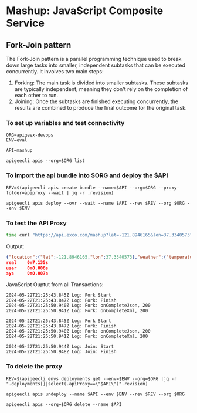 
# Mashup: JavaScript Composite Service

## Fork-Join pattern


The Fork-Join pattern is a parallel programming technique used to break down large tasks into smaller, independent subtasks that can be executed concurrently. It involves two main steps:

1. Forking: The main task is divided into smaller subtasks. These subtasks are typically independent, meaning they don't rely on the completion of each other to run.
2. Joining: Once the subtasks are finished executing concurrently, the results are combined to produce the final outcome for the original task.


### To set up variables and test connectivity
```
ORG=apigeex-devops
ENV=eval

API=mashup

apigeecli apis --org=$ORG list
```

### To import the api bundle into $ORG and deploy the $API

```
REV=$(apigeecli apis create bundle --name=$API --org=$ORG --proxy-folder=apiproxy --wait | jq -r .revision)

apigeecli apis deploy --ovr --wait --name $API --rev $REV --org $ORG --env $ENV
```



### To test the API Proxy


```bash
time curl "https://api.exco.com/mashup?lat=-121.8946165&lon=37.3340573"
```


Output:
```json
{"location":{"lat":-121.8946165,"lon":37.3340573},"weather":{"temperature":72,"conditions":"Sunny"},"restaurants":[{"name":"Restaurant A","rating":4.5,"features":["outdoor seating"]},{"name":"Restaurant B","rating":4.2,"features":["delivery"]},{"name":"Restaurant C","rating":4.8,"features":[]}]}
real    0m7.135s
user    0m0.008s
sys     0m0.007s
```

JavaScript Ouptut from all Transactions:

```
2024-05-22T21:25:43.845Z Log: Fork Start
2024-05-22T21:25:43.847Z Log: Fork: Finish
2024-05-22T21:25:50.940Z Log: Fork: onCompleteJson, 200
2024-05-22T21:25:50.941Z Log: Fork: onCompleteXml, 200

2024-05-22T21:25:43.845Z Log: Fork Start
2024-05-22T21:25:43.847Z Log: Fork: Finish
2024-05-22T21:25:50.940Z Log: Fork: onCompleteJson, 200
2024-05-22T21:25:50.941Z Log: Fork: onCompleteXml, 200

2024-05-22T21:25:50.944Z Log: Join: Start
2024-05-22T21:25:50.948Z Log: Join: Finish
```


### To delete the proxy

```
REV=$(apigeecli envs deployments get --env=$ENV --org=$ORG |jq -r ".deployments[]|select(.apiProxy==\"$API\")".revision)

apigeecli apis undeploy --name $API --env $ENV --rev $REV --org $ORG

apigeecli apis --org=$ORG delete --name $API
```
